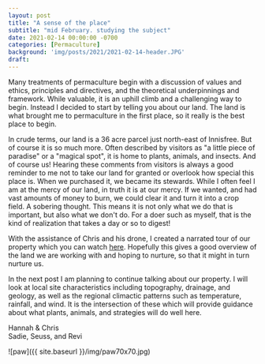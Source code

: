 ```yaml
---
layout: post
title: "A sense of the place"
subtitle: "mid February. studying the subject"
date: 2021-02-14 00:00:00 -0700
categories: [Permaculture]
background: 'img/posts/2021/2021-02-14-header.JPG'
draft:
---
```


Many treatments of permaculture begin with a discussion of values and ethics, principles and directives, and the theoretical underpinnings and framework. While valuable, it is an uphill climb and a challenging way to begin. Instead I decided to start by telling you about our land. The land is what brought me to permaculture in the first place, so it really is the best place to begin.

In crude terms, our land is a 36 acre parcel just north-east of Innisfree. But of course it is so much more. Often described by visitors as "a little piece of paradise" or a "magical spot", it is home to plants, animals, and insects. And of course us! Hearing these comments from visitors is always a good reminder to me not to take our land for granted or overlook how special this place is. When we purchased it, we became its stewards. While I often feel I am at the mercy of our land, in truth it is at our mercy. If we wanted, and had vast amounts of money to burn, we could clear it and turn it into a crop field. A sobering thought. This means it is not only what we do that is important, but also what we don't do. For a doer such as myself, that is the kind of realization that takes a day or so to digest!

With the assistance of Chris and his drone, I created a narrated tour of our property which you can watch [here](https://youtu.be/y5MIh_gc2ZQ). Hopefully this gives a good overview of the land we are working with and hoping to nurture, so that it might in turn nurture us. 

In the next post I am planning to continue talking about our property. I will look at local site characteristics including topography, drainage, and geology, as well as the regional climactic patterns such as temperature, rainfall, and wind. It is the intersection of these which will provide guidance about what plants, animals, and strategies will do well here.

Hannah & Chris<br />
Sadie, Seuss, and Revi

![paw]({{ site.baseurl }}/img/paw70x70.jpg)